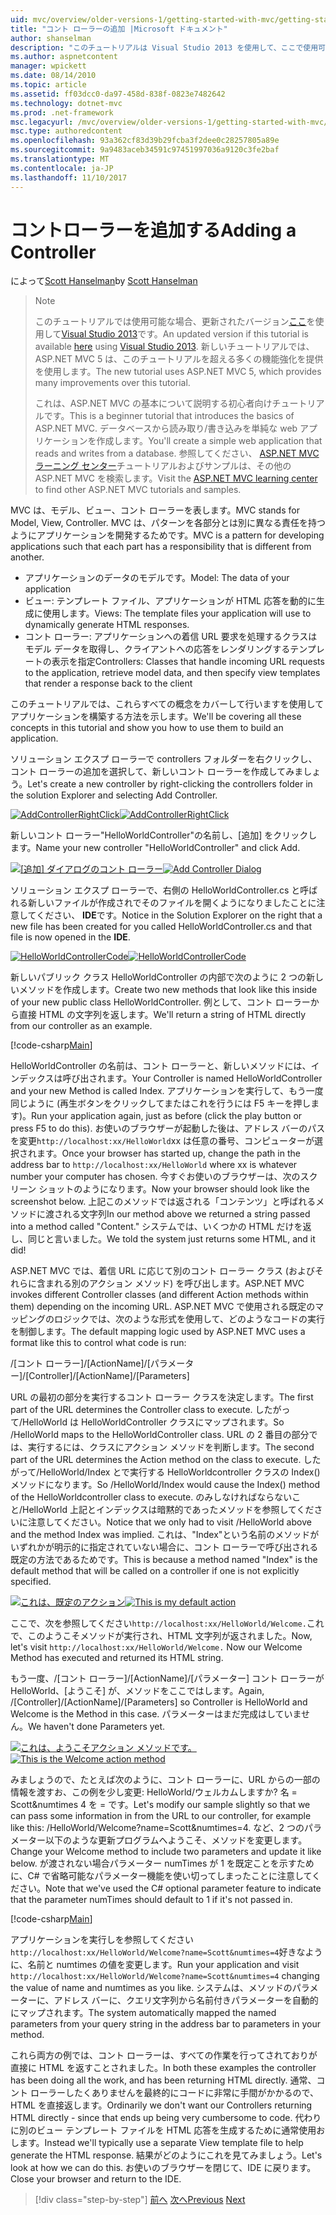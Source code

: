 ```yaml
---
uid: mvc/overview/older-versions-1/getting-started-with-mvc/getting-started-with-mvc-part2
title: "コント ローラーの追加 |Microsoft ドキュメント"
author: shanselman
description: "このチュートリアルは Visual Studio 2013 を使用して、ここで使用可能な場合は、更新されたバージョンです。 新しいチュートリアルを使用して ASP.NET MVC 5 は、t に対して多くの機能強化を提供しています."
ms.author: aspnetcontent
manager: wpickett
ms.date: 08/14/2010
ms.topic: article
ms.assetid: ff03dcc0-da97-458d-838f-0823e7482642
ms.technology: dotnet-mvc
ms.prod: .net-framework
msc.legacyurl: /mvc/overview/older-versions-1/getting-started-with-mvc/getting-started-with-mvc-part2
msc.type: authoredcontent
ms.openlocfilehash: 93a362cf83d39b29fcba3f2dee0c28257805a89e
ms.sourcegitcommit: 9a9483aceb34591c97451997036a9120c3fe2baf
ms.translationtype: MT
ms.contentlocale: ja-JP
ms.lasthandoff: 11/10/2017
---
```

<a name="adding-a-controller"></a><span data-ttu-id="df6ef-104">コントローラーを追加する</span><span class="sxs-lookup"><span data-stu-id="df6ef-104">Adding a Controller</span></span>
====================
<span data-ttu-id="df6ef-105">によって[Scott Hanselman](https://github.com/shanselman)</span><span class="sxs-lookup"><span data-stu-id="df6ef-105">by [Scott Hanselman](https://github.com/shanselman)</span></span>

> > [!NOTE]
> > <span data-ttu-id="df6ef-106">このチュートリアルでは使用可能な場合、更新されたバージョン[ここ](../../getting-started/introduction/getting-started.md)を使用して[Visual Studio 2013](https://www.microsoft.com/visualstudio/eng/2013-downloads)です。</span><span class="sxs-lookup"><span data-stu-id="df6ef-106">An updated version if this tutorial is available [here](../../getting-started/introduction/getting-started.md) using [Visual Studio 2013](https://www.microsoft.com/visualstudio/eng/2013-downloads).</span></span> <span data-ttu-id="df6ef-107">新しいチュートリアルでは、ASP.NET MVC 5 は、このチュートリアルを超える多くの機能強化を提供を使用します。</span><span class="sxs-lookup"><span data-stu-id="df6ef-107">The new tutorial uses ASP.NET MVC 5, which provides many improvements over this tutorial.</span></span>
> 
> 
> <span data-ttu-id="df6ef-108">これは、ASP.NET MVC の基本について説明する初心者向けチュートリアルです。</span><span class="sxs-lookup"><span data-stu-id="df6ef-108">This is a beginner tutorial that introduces the basics of ASP.NET MVC.</span></span> <span data-ttu-id="df6ef-109">データベースから読み取り/書き込みを単純な web アプリケーションを作成します。</span><span class="sxs-lookup"><span data-stu-id="df6ef-109">You'll create a simple web application that reads and writes from a database.</span></span> <span data-ttu-id="df6ef-110">参照してください、 [ASP.NET MVC ラーニング センター](../../../index.md)チュートリアルおよびサンプルは、その他の ASP.NET MVC を検索します。</span><span class="sxs-lookup"><span data-stu-id="df6ef-110">Visit the [ASP.NET MVC learning center](../../../index.md) to find other ASP.NET MVC tutorials and samples.</span></span>


<span data-ttu-id="df6ef-111">MVC は、モデル、ビュー、コント ローラーを表します。</span><span class="sxs-lookup"><span data-stu-id="df6ef-111">MVC stands for Model, View, Controller.</span></span> <span data-ttu-id="df6ef-112">MVC は、パターンを各部分とは別に異なる責任を持つようにアプリケーションを開発するためです。</span><span class="sxs-lookup"><span data-stu-id="df6ef-112">MVC is a pattern for developing applications such that each part has a responsibility that is different from another.</span></span>

- <span data-ttu-id="df6ef-113">アプリケーションのデータのモデルです。</span><span class="sxs-lookup"><span data-stu-id="df6ef-113">Model: The data of your application</span></span>
- <span data-ttu-id="df6ef-114">ビュー: テンプレート ファイル、アプリケーションが HTML 応答を動的に生成に使用します。</span><span class="sxs-lookup"><span data-stu-id="df6ef-114">Views: The template files your application will use to dynamically generate HTML responses.</span></span>
- <span data-ttu-id="df6ef-115">コント ローラー: アプリケーションへの着信 URL 要求を処理するクラスはモデル データを取得し、クライアントへの応答をレンダリングするテンプレートの表示を指定</span><span class="sxs-lookup"><span data-stu-id="df6ef-115">Controllers: Classes that handle incoming URL requests to the application, retrieve model data, and then specify view templates that render a response back to the client</span></span>

<span data-ttu-id="df6ef-116">このチュートリアルでは、これらすべての概念をカバーして行いますを使用してアプリケーションを構築する方法を示します。</span><span class="sxs-lookup"><span data-stu-id="df6ef-116">We'll be covering all these concepts in this tutorial and show you how to use them to build an application.</span></span>

<span data-ttu-id="df6ef-117">ソリューション エクスプ ローラーで controllers フォルダーを右クリックし、コント ローラーの追加を選択して、新しいコント ローラーを作成してみましょう。</span><span class="sxs-lookup"><span data-stu-id="df6ef-117">Let's create a new controller by right-clicking the controllers folder in the solution Explorer and selecting Add Controller.</span></span>

<span data-ttu-id="df6ef-118">[![AddControllerRightClick](getting-started-with-mvc-part2/_static/image2.png)](getting-started-with-mvc-part2/_static/image1.png)</span><span class="sxs-lookup"><span data-stu-id="df6ef-118">[![AddControllerRightClick](getting-started-with-mvc-part2/_static/image2.png)](getting-started-with-mvc-part2/_static/image1.png)</span></span>

<span data-ttu-id="df6ef-119">新しいコント ローラー"HelloWorldController"の名前し、[追加] をクリックします。</span><span class="sxs-lookup"><span data-stu-id="df6ef-119">Name your new controller "HelloWorldController" and click Add.</span></span>

<span data-ttu-id="df6ef-120">[![[追加] ダイアログのコント ローラー](getting-started-with-mvc-part2/_static/image4.png)](getting-started-with-mvc-part2/_static/image3.png)</span><span class="sxs-lookup"><span data-stu-id="df6ef-120">[![Add Controller Dialog](getting-started-with-mvc-part2/_static/image4.png)](getting-started-with-mvc-part2/_static/image3.png)</span></span>

<span data-ttu-id="df6ef-121">ソリューション エクスプ ローラーで、右側の HelloWorldController.cs と呼ばれる新しいファイルが作成されでそのファイルを開くようになりましたことに注意してください、 **IDE**です。</span><span class="sxs-lookup"><span data-stu-id="df6ef-121">Notice in the Solution Explorer on the right that a new file has been created for you called HelloWorldController.cs and that file is now opened in the **IDE**.</span></span>

<span data-ttu-id="df6ef-122">[![HelloWorldControllerCode](getting-started-with-mvc-part2/_static/image6.png)](getting-started-with-mvc-part2/_static/image5.png)</span><span class="sxs-lookup"><span data-stu-id="df6ef-122">[![HelloWorldControllerCode](getting-started-with-mvc-part2/_static/image6.png)](getting-started-with-mvc-part2/_static/image5.png)</span></span>

<span data-ttu-id="df6ef-123">新しいパブリック クラス HelloWorldController の内部で次のように 2 つの新しいメソッドを作成します。</span><span class="sxs-lookup"><span data-stu-id="df6ef-123">Create two new methods that look like this inside of your new public class HelloWorldController.</span></span> <span data-ttu-id="df6ef-124">例として、コント ローラーから直接 HTML の文字列を返します。</span><span class="sxs-lookup"><span data-stu-id="df6ef-124">We'll return a string of HTML directly from our controller as an example.</span></span>

[!code-csharp[Main](getting-started-with-mvc-part2/samples/sample1.cs)]

<span data-ttu-id="df6ef-125">HelloWorldController の名前は、コント ローラーと、新しいメソッドには、インデックスは呼び出されます。</span><span class="sxs-lookup"><span data-stu-id="df6ef-125">Your Controller is named HelloWorldController and your new Method is called Index.</span></span> <span data-ttu-id="df6ef-126">アプリケーションを実行して、もう一度同じように (再生ボタンをクリックしてまたはこれを行うには F5 キーを押します)。</span><span class="sxs-lookup"><span data-stu-id="df6ef-126">Run your application again, just as before (click the play button or press F5 to do this).</span></span> <span data-ttu-id="df6ef-127">お使いのブラウザーが起動した後は、アドレス バーのパスを変更`http://localhost:xx/HelloWorld`xx は任意の番号、コンピューターが選択されます。</span><span class="sxs-lookup"><span data-stu-id="df6ef-127">Once your browser has started up, change the path in the address bar to `http://localhost:xx/HelloWorld` where xx is whatever number your computer has chosen.</span></span> <span data-ttu-id="df6ef-128">今すぐお使いのブラウザーは、次のスクリーン ショットのようになります。</span><span class="sxs-lookup"><span data-stu-id="df6ef-128">Now your browser should look like the screenshot below.</span></span> <span data-ttu-id="df6ef-129">上記このメソッドでは返される「コンテンツ」と呼ばれるメソッドに渡される文字列</span><span class="sxs-lookup"><span data-stu-id="df6ef-129">In our method above we returned a string passed into a method called "Content."</span></span> <span data-ttu-id="df6ef-130">システムでは、いくつかの HTML だけを返し、同じと言いました。</span><span class="sxs-lookup"><span data-stu-id="df6ef-130">We told the system just returns some HTML, and it did!</span></span>

<span data-ttu-id="df6ef-131">ASP.NET MVC では、着信 URL に応じて別のコント ローラー クラス (およびそれらに含まれる別のアクション メソッド) を呼び出します。</span><span class="sxs-lookup"><span data-stu-id="df6ef-131">ASP.NET MVC invokes different Controller classes (and different Action methods within them) depending on the incoming URL.</span></span> <span data-ttu-id="df6ef-132">ASP.NET MVC で使用される既定のマッピングのロジックでは、次のような形式を使用して、どのようなコードの実行を制御します。</span><span class="sxs-lookup"><span data-stu-id="df6ef-132">The default mapping logic used by ASP.NET MVC uses a format like this to control what code is run:</span></span>

<span data-ttu-id="df6ef-133">/[コント ローラー]/[ActionName]/[パラメーター]</span><span class="sxs-lookup"><span data-stu-id="df6ef-133">/[Controller]/[ActionName]/[Parameters]</span></span>

<span data-ttu-id="df6ef-134">URL の最初の部分を実行するコント ローラー クラスを決定します。</span><span class="sxs-lookup"><span data-stu-id="df6ef-134">The first part of the URL determines the Controller class to execute.</span></span> <span data-ttu-id="df6ef-135">したがって/HelloWorld は HelloWorldController クラスにマップされます。</span><span class="sxs-lookup"><span data-stu-id="df6ef-135">So /HelloWorld maps to the HelloWorldController class.</span></span> <span data-ttu-id="df6ef-136">URL の 2 番目の部分では、実行するには、クラスにアクション メソッドを判断します。</span><span class="sxs-lookup"><span data-stu-id="df6ef-136">The second part of the URL determines the Action method on the class to execute.</span></span> <span data-ttu-id="df6ef-137">したがって/HelloWorld/Index とで実行する HelloWorldcontroller クラスの Index() メソッドになります。</span><span class="sxs-lookup"><span data-stu-id="df6ef-137">So /HelloWorld/Index would cause the Index() method of the HelloWorldcontroller class to execute.</span></span> <span data-ttu-id="df6ef-138">のみしなければならないこと/HelloWorld 上記とインデックスは暗黙的であったメソッドを参照してくださいに注意してください。</span><span class="sxs-lookup"><span data-stu-id="df6ef-138">Notice that we only had to visit /HelloWorld above and the method Index was implied.</span></span> <span data-ttu-id="df6ef-139">これは、"Index"という名前のメソッドがいずれかが明示的に指定されていない場合に、コント ローラーで呼び出される既定の方法であるためです。</span><span class="sxs-lookup"><span data-stu-id="df6ef-139">This is because a method named "Index" is the default method that will be called on a controller if one is not explicitly specified.</span></span>

<span data-ttu-id="df6ef-140">[![これは、既定のアクション](getting-started-with-mvc-part2/_static/image8.png)](getting-started-with-mvc-part2/_static/image7.png)</span><span class="sxs-lookup"><span data-stu-id="df6ef-140">[![This is my default action](getting-started-with-mvc-part2/_static/image8.png)](getting-started-with-mvc-part2/_static/image7.png)</span></span>

<span data-ttu-id="df6ef-141">ここで、次を参照してください`http://localhost:xx/HelloWorld/Welcome.`これで、このようこそメソッドが実行され、HTML 文字列が返されました。</span><span class="sxs-lookup"><span data-stu-id="df6ef-141">Now, let's visit `http://localhost:xx/HelloWorld/Welcome.` Now our Welcome Method has executed and returned its HTML string.</span></span>

<span data-ttu-id="df6ef-142">もう一度、/[コント ローラー]/[ActionName]/[パラメーター] コント ローラーが HelloWorld、[ようこそ] が、メソッドをここではします。</span><span class="sxs-lookup"><span data-stu-id="df6ef-142">Again, /[Controller]/[ActionName]/[Parameters] so Controller is HelloWorld and Welcome is the Method in this case.</span></span> <span data-ttu-id="df6ef-143">パラメーターはまだ完成はしていません。</span><span class="sxs-lookup"><span data-stu-id="df6ef-143">We haven't done Parameters yet.</span></span>

<span data-ttu-id="df6ef-144">[![これは、ようこそアクション メソッドです。](getting-started-with-mvc-part2/_static/image10.png)](getting-started-with-mvc-part2/_static/image9.png)</span><span class="sxs-lookup"><span data-stu-id="df6ef-144">[![This is the Welcome action method](getting-started-with-mvc-part2/_static/image10.png)](getting-started-with-mvc-part2/_static/image9.png)</span></span>

<span data-ttu-id="df6ef-145">みましょうので、たとえば次のように、コント ローラーに、URL からの一部の情報を渡すお、この例を少し変更: HelloWorld/ウェルカムしますか? 名 = Scott&amp;numtimes 4 を = です。</span><span class="sxs-lookup"><span data-stu-id="df6ef-145">Let's modify our sample slightly so that we can pass some information in from the URL to our controller, for example like this: /HelloWorld/Welcome?name=Scott&amp;numtimes=4.</span></span> <span data-ttu-id="df6ef-146">など、2 つのパラメーター以下のような更新プログラムへようこそ、メソッドを変更します。</span><span class="sxs-lookup"><span data-stu-id="df6ef-146">Change your Welcome method to include two parameters and update it like below.</span></span> <span data-ttu-id="df6ef-147">が渡されない場合パラメーター numTimes が 1 を既定ことを示すために、C# で省略可能なパラメーター機能を使い切ってしまったことに注意してください。</span><span class="sxs-lookup"><span data-stu-id="df6ef-147">Note that we've used the C# optional parameter feature to indicate that the parameter numTimes should default to 1 if it's not passed in.</span></span>

[!code-csharp[Main](getting-started-with-mvc-part2/samples/sample2.cs)]

<span data-ttu-id="df6ef-148">アプリケーションを実行しを参照してください`http://localhost:xx/HelloWorld/Welcome?name=Scott&numtimes=4`好きなように、名前と numtimes の値を変更します。</span><span class="sxs-lookup"><span data-stu-id="df6ef-148">Run your application and visit `http://localhost:xx/HelloWorld/Welcome?name=Scott&numtimes=4` changing the value of name and numtimes as you like.</span></span> <span data-ttu-id="df6ef-149">システムは、メソッドのパラメーターに、アドレス バーに、クエリ文字列から名前付きパラメーターを自動的にマップされます。</span><span class="sxs-lookup"><span data-stu-id="df6ef-149">The system automatically mapped the named parameters from your query string in the address bar to parameters in your method.</span></span>

<span data-ttu-id="df6ef-150">これら両方の例では、コント ローラーは、すべての作業を行ってされておりが直接に HTML を返すことされました。</span><span class="sxs-lookup"><span data-stu-id="df6ef-150">In both these examples the controller has been doing all the work, and has been returning HTML directly.</span></span> <span data-ttu-id="df6ef-151">通常、コント ローラーしたくありませんを最終的にコードに非常に手間がかかるので、HTML を直接返します。</span><span class="sxs-lookup"><span data-stu-id="df6ef-151">Ordinarily we don't want our Controllers returning HTML directly - since that ends up being very cumbersome to code.</span></span> <span data-ttu-id="df6ef-152">代わりに別のビュー テンプレート ファイルを HTML 応答を生成するために通常使用おします。</span><span class="sxs-lookup"><span data-stu-id="df6ef-152">Instead we'll typically use a separate View template file to help generate the HTML response.</span></span> <span data-ttu-id="df6ef-153">結果がどのようにこれを見てみましょう。</span><span class="sxs-lookup"><span data-stu-id="df6ef-153">Let's look at how we can do this.</span></span> <span data-ttu-id="df6ef-154">お使いのブラウザーを閉じて、IDE に戻ります。</span><span class="sxs-lookup"><span data-stu-id="df6ef-154">Close your browser and return to the IDE.</span></span>

>[!div class="step-by-step"]
<span data-ttu-id="df6ef-155">[前へ](getting-started-with-mvc-part1.md)
[次へ](getting-started-with-mvc-part3.md)</span><span class="sxs-lookup"><span data-stu-id="df6ef-155">[Previous](getting-started-with-mvc-part1.md)
[Next](getting-started-with-mvc-part3.md)</span></span>
